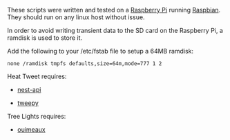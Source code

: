 These scripts were written and tested on a [Raspberry Pi](http://www.raspberrypi.org/) running [Raspbian](http://www.raspbian.org/). They should run on any linux host without issue.

In order to avoid writing transient data to the SD card on the Raspberry Pi, a ramdisk is used to store it.

Add the following to your /etc/fstab file to setup a 64MB ramdisk:

`none /ramdisk tmpfs defaults,size=64m,mode=777 1 2`

Heat Tweet requires:

* [nest-api](https://github.com/gboudreau/nest-api)

* [tweepy](https://github.com/tweepy/tweepy)

Tree Lights requires:

* [ouimeaux](https://github.com/iancmcc/ouimeaux)
